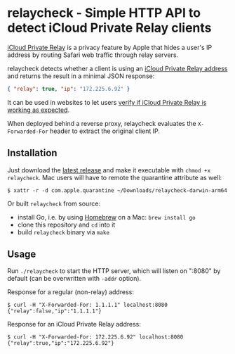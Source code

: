 # relaycheck - Simple HTTP API to detect iCloud Private Relay clients

[iCloud Private Relay](https://support.apple.com/en-us/102602) is a privacy
feature by Apple that hides a user's IP address by routing Safari web traffic
through relay servers.

relaycheck detects whether a client is using an
[iCloud Private Relay address](https://mask-api.icloud.com/egress-ip-ranges.csv)
and returns the result in a minimal JSON response:

```json
{ "relay": true, "ip": "172.225.6.92" }
```

It can be used in websites to let users
[verify if iCloud Private Relay is working as expected](https://www.bjoernalbers.de/icloud-privat-relay-test/).

When deployed behind a reverse proxy, relaycheck evaluates the
`X-Forwarded-For` header to extract the original client IP.

## Installation

Just download the
[latest release](https://github.com/bjoernalbers/relaycheck/releases/latest)
and make it executable with `chmod +x relaycheck`.
Mac users will have to remote the quarantine attribute as well:

```
$ xattr -r -d com.apple.quarantine ~/Downloads/relaycheck-darwin-arm64
```

Or built `relaycheck` from source:

- install Go, i.e. by using [Homebrew](https://brew.sh) on a Mac: `brew install go`
- clone this repository and `cd` into it
- build `relaycheck` binary via `make`

## Usage

Run `./relaycheck` to start the HTTP server, which will listen on ":8080" by
default (can be overwritten with `-addr` option).

Response for a regular (non-relay) address:

```
$ curl -H "X-Forwarded-For: 1.1.1.1" localhost:8080
{"relay":false,"ip":"1.1.1.1"}
```

Response for an iCloud Private Relay address:

```
$ curl -H "X-Forwarded-For: 172.225.6.92" localhost:8080
{"relay":true,"ip":"172.225.6.92"}
```
